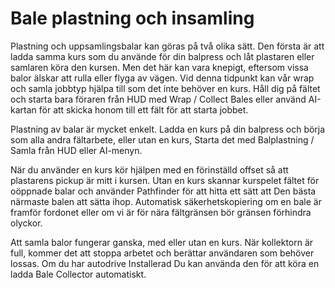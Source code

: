 # Bale plastning och insamling


Plastning och uppsamlingsbalar kan göras på två olika sätt.
Den första är att ladda samma kurs som du använde för din balpress och låt plastaren eller samlaren köra den kursen.
Men det här kan vara knepigt, eftersom vissa balor älskar att rulla eller flyga av vägen.
Vid denna tidpunkt kan vår wrap och samla jobbtyp hjälpa till som det inte behöver en kurs.
Håll dig på fältet och starta bara föraren från HUD med Wrap / Collect Bales eller använd AI-kartan för att skicka honom till ett fält för att starta jobbet.



Plastning av balar är mycket enkelt. Ladda en kurs på din balpress och börja som alla andra fältarbete, eller utan en kurs,
Starta det med Balplastning / Samla från HUD eller AI-menyn.



När du använder en kurs kör hjälpen med en förinställd offset så att plastarens pickup är mitt i kursen.
Utan en kurs skannar kurspelet fältet för oöppnade balar och använder Pathfinder för att hitta ett sätt att
Den bästa närmaste balen att sätta ihop.
Automatisk säkerhetskopiering om en bale är framför fordonet eller om vi är för nära fältgränsen bör gränsen förhindra olyckor.



Att samla balor fungerar ganska, med eller utan en kurs.
När kollektorn är full, kommer det att stoppa arbetet och berättar användaren som behöver lossas. Om du har autodrive
Installerad Du kan använda den för att köra en ladda Bale Collector automatiskt.


